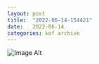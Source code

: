 ```yaml
---
layout:	post
title:	"2022-06-14-154421"
date:	2022-06-14
categories:	kof archive
---
```


![Image Alt](https://k0f.github.io/assets/2022-06-14-154421.jpg)
